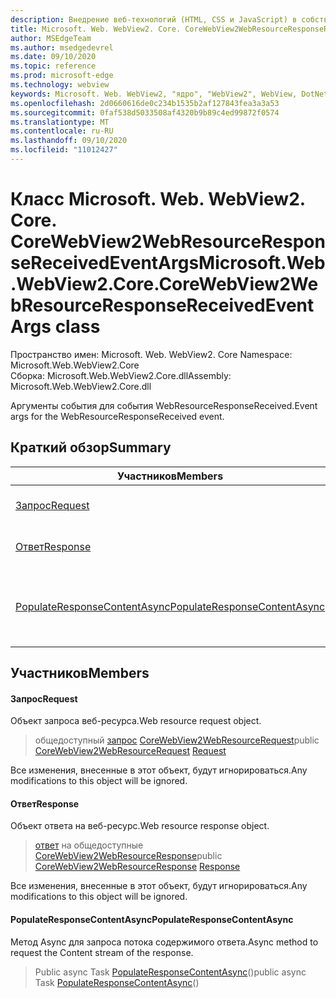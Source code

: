 ```yaml
---
description: Внедрение веб-технологий (HTML, CSS и JavaScript) в собственные приложения с помощью элемента управления Microsoft Edge WebView2
title: Microsoft. Web. WebView2. Core. CoreWebView2WebResourceResponseReceivedEventArgs
author: MSEdgeTeam
ms.author: msedgedevrel
ms.date: 09/10/2020
ms.topic: reference
ms.prod: microsoft-edge
ms.technology: webview
keywords: Microsoft. Web. WebView2, "ядро", "WebView2", WebView, DotNet, WPF, WinForms, App, EDGE, CoreWebView2, CoreWebView2Controller, браузерный элемент управления, EDGE HTML, Microsoft. Web. WebView2
ms.openlocfilehash: 2d0660616de0c234b1535b2af127843fea3a3a53
ms.sourcegitcommit: 0faf538d5033508af4320b9b89c4ed99872f0574
ms.translationtype: MT
ms.contentlocale: ru-RU
ms.lasthandoff: 09/10/2020
ms.locfileid: "11012427"
---
```

# <span data-ttu-id="b2147-104">Класс Microsoft. Web. WebView2. Core. CoreWebView2WebResourceResponseReceivedEventArgs</span><span class="sxs-lookup"><span data-stu-id="b2147-104">Microsoft.Web.WebView2.Core.CoreWebView2WebResourceResponseReceivedEventArgs class</span></span> 

<span data-ttu-id="b2147-105">Пространство имен: Microsoft. Web. WebView2. Core </span><span class="sxs-lookup"><span data-stu-id="b2147-105">Namespace: Microsoft.Web.WebView2.Core</span></span>\
<span data-ttu-id="b2147-106">Сборка: Microsoft.Web.WebView2.Core.dll</span><span class="sxs-lookup"><span data-stu-id="b2147-106">Assembly: Microsoft.Web.WebView2.Core.dll</span></span>

<span data-ttu-id="b2147-107">Аргументы события для события WebResourceResponseReceived.</span><span class="sxs-lookup"><span data-stu-id="b2147-107">Event args for the WebResourceResponseReceived event.</span></span>

## <span data-ttu-id="b2147-108">Краткий обзор</span><span class="sxs-lookup"><span data-stu-id="b2147-108">Summary</span></span>

 <span data-ttu-id="b2147-109">Участников</span><span class="sxs-lookup"><span data-stu-id="b2147-109">Members</span></span>                        | <span data-ttu-id="b2147-110">Описания</span><span class="sxs-lookup"><span data-stu-id="b2147-110">Descriptions</span></span>
--------------------------------|---------------------------------------------
[<span data-ttu-id="b2147-111">Запрос</span><span class="sxs-lookup"><span data-stu-id="b2147-111">Request</span></span>](#request) | <span data-ttu-id="b2147-112">Объект запроса веб-ресурса.</span><span class="sxs-lookup"><span data-stu-id="b2147-112">Web resource request object.</span></span>
[<span data-ttu-id="b2147-113">Ответ</span><span class="sxs-lookup"><span data-stu-id="b2147-113">Response</span></span>](#response) | <span data-ttu-id="b2147-114">Объект ответа на веб-ресурс.</span><span class="sxs-lookup"><span data-stu-id="b2147-114">Web resource response object.</span></span>
[<span data-ttu-id="b2147-115">PopulateResponseContentAsync</span><span class="sxs-lookup"><span data-stu-id="b2147-115">PopulateResponseContentAsync</span></span>](#populateresponsecontentasync) | <span data-ttu-id="b2147-116">Метод Async для запроса потока содержимого ответа.</span><span class="sxs-lookup"><span data-stu-id="b2147-116">Async method to request the Content stream of the response.</span></span>

## <span data-ttu-id="b2147-117">Участников</span><span class="sxs-lookup"><span data-stu-id="b2147-117">Members</span></span>

#### <span data-ttu-id="b2147-118">Запрос</span><span class="sxs-lookup"><span data-stu-id="b2147-118">Request</span></span> 

<span data-ttu-id="b2147-119">Объект запроса веб-ресурса.</span><span class="sxs-lookup"><span data-stu-id="b2147-119">Web resource request object.</span></span>

> <span data-ttu-id="b2147-120">общедоступный [запрос](#request) [CoreWebView2WebResourceRequest](microsoft-web-webview2-core-corewebview2webresourcerequest.md)</span><span class="sxs-lookup"><span data-stu-id="b2147-120">public [CoreWebView2WebResourceRequest](microsoft-web-webview2-core-corewebview2webresourcerequest.md) [Request](#request)</span></span>

<span data-ttu-id="b2147-121">Все изменения, внесенные в этот объект, будут игнорироваться.</span><span class="sxs-lookup"><span data-stu-id="b2147-121">Any modifications to this object will be ignored.</span></span>

#### <span data-ttu-id="b2147-122">Ответ</span><span class="sxs-lookup"><span data-stu-id="b2147-122">Response</span></span> 

<span data-ttu-id="b2147-123">Объект ответа на веб-ресурс.</span><span class="sxs-lookup"><span data-stu-id="b2147-123">Web resource response object.</span></span>

> <span data-ttu-id="b2147-124">[ответ](#response) на общедоступные [CoreWebView2WebResourceResponse](microsoft-web-webview2-core-corewebview2webresourceresponse.md)</span><span class="sxs-lookup"><span data-stu-id="b2147-124">public [CoreWebView2WebResourceResponse](microsoft-web-webview2-core-corewebview2webresourceresponse.md) [Response](#response)</span></span>

<span data-ttu-id="b2147-125">Все изменения, внесенные в этот объект, будут игнорироваться.</span><span class="sxs-lookup"><span data-stu-id="b2147-125">Any modifications to this object will be ignored.</span></span>

#### <span data-ttu-id="b2147-126">PopulateResponseContentAsync</span><span class="sxs-lookup"><span data-stu-id="b2147-126">PopulateResponseContentAsync</span></span> 

<span data-ttu-id="b2147-127">Метод Async для запроса потока содержимого ответа.</span><span class="sxs-lookup"><span data-stu-id="b2147-127">Async method to request the Content stream of the response.</span></span>

> <span data-ttu-id="b2147-128">Public async Task [PopulateResponseContentAsync](#populateresponsecontentasync)()</span><span class="sxs-lookup"><span data-stu-id="b2147-128">public async Task [PopulateResponseContentAsync](#populateresponsecontentasync)()</span></span>

